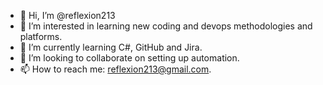 - 👋 Hi, I’m @reflexion213
- 👀 I’m interested in learning new coding and devops methodologies and platforms.
- 🌱 I’m currently learning C#, GitHub and Jira.
- 💞️ I’m looking to collaborate on setting up automation.
- 📫 How to reach me: reflexion213@gmail.com.

<!---
reflexion213/reflexion213 is a ✨ special ✨ repository because its `README.md` (this file) appears on your GitHub profile.
You can click the Preview link to take a look at your changes.
--->

